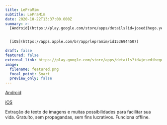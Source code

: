 ```yaml
---
title: LePraMim
subtitle: LePraMim
date: 2020-10-22T13:37:00.000Z
summary: >-
  [Android](https://play.google.com/store/apps/details?id=josedihego.yeux&hl=pt_BR)


  [iOS](https://apps.apple.com/br/app/lepramim/id1536944507)

draft: false
featured: false
external_link: https://play.google.com/store/apps/details?id=josedihego.yeux&hl=pt_BR
image:
  filename: featured.png
  focal_point: Smart
  preview_only: false
---
```

[Android](https://play.google.com/store/apps/details?id=josedihego.yeux&hl=pt_BR)

[iOS](https://apps.apple.com/br/app/lepramim/id1536944507)

Extração de texto de imagens e muitas possibilidades para facilitar sua vida.
Gratuíto, sem propagandas, sem fins lucrativos.
Funciona offline.
